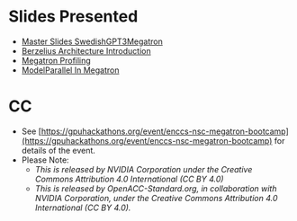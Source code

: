 # Slides Presented


- [Master Slides SwedishGPT3Megatron](SwedishGPT3Megatron.pdf)
- [Berzelius Architecture Introduction](BerzeliusArchIntro_BootCamp_Pres_v0.pdf) 
- [Megatron Profiling](MegatronProfiling.pdf)
- [ModelParallel In Megatron](ModelParallelInMegatron_XianchaoWu.pdf)


# CC

- See [https://gpuhackathons.org/event/enccs-nsc-megatron-bootcamp](https://gpuhackathons.org/event/enccs-nsc-megatron-bootcamp) for details of the event.
- Please Note: 
  - *This is released by NVIDIA Corporation under the Creative Commons Attribution 4.0 International (CC BY 4.0)* 
  - *This is released by OpenACC-Standard.org, in collaboration with NVIDIA Corporation, under the Creative Commons Attribution 4.0 International (CC BY 4.0).*
